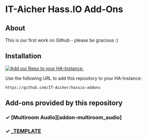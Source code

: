 # IT-Aicher Hass.IO Add-Ons

## About
This is our first work on Github - please be gracious :)

## Installation
[![Add our Repo to your HA-Instance.](https://my.home-assistant.io/badges/supervisor_add_addon_repository.svg)](https://my.home-assistant.io/redirect/supervisor_add_addon_repository/?repository_url=https%3A%2F%2Fgithub.com%2FIT-Aicher%2Fhassio-addons)

Use the following URL to add this repository to your HA-Instance:
 ```
 https://github.com/IT-Aicher/hassio-addons
 ```


## Add-ons provided by this repository

### &#10003; [Multiroom Audio][addon-multiroom_audio]





### &#10003; [_TEMPLATE][addon_Template]
[addon_Template]: https://github.com/IT-Aicher/hassio-addons/addon_Template
